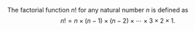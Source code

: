 The factorial function $n!$ for any natural number $n$ is defined as 
$$n! = n \times (n-1) \times (n-2) \times \cdots \times 3 \times 2 \times 1.$$